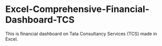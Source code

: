 # Excel-Comprehensive-Financial-Dashboard-TCS
This is financial dashboard on Tata Consultancy Services (TCS)  made in Excel. 

